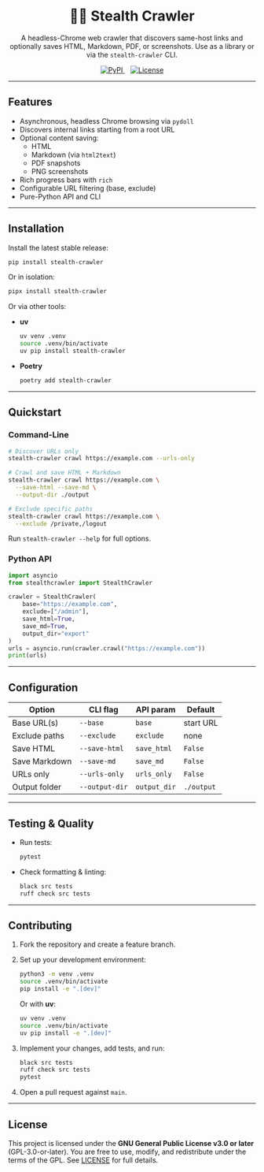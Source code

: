 <h1 align="center">🥷🏻 Stealth Crawler</h1>

<p align="center">
A headless-Chrome web crawler that discovers same-host links and optionally saves HTML, Markdown, PDF, or screenshots. Use as a library or via the <code>stealth-crawler</code> CLI.
</p>

<p align="center">
  <a href="https://pypi.org/project/stealth-crawler/">
    <img src="https://img.shields.io/pypi/v/stealth-crawler.svg" alt="PyPI">
  </a>&nbsp;&nbsp;
  <a href="https://github.com/kgruiz/stealth-crawler/blob/main/LICENSE">
    <img src="https://img.shields.io/pypi/l/stealth-crawler.svg" alt="License">
  </a>
</p>

---

## Features

- Asynchronous, headless Chrome browsing via `pydoll`
- Discovers internal links starting from a root URL
- Optional content saving:
  - HTML
  - Markdown (via `html2text`)
  - PDF snapshots
  - PNG screenshots
- Rich progress bars with `rich`
- Configurable URL filtering (base, exclude)
- Pure-Python API and CLI

---

## Installation

Install the latest stable release:

```bash
pip install stealth-crawler
````

Or in isolation:

```bash
pipx install stealth-crawler
```

Or via other tools:

* **uv**

  ```bash
  uv venv .venv
  source .venv/bin/activate
  uv pip install stealth-crawler
  ```

* **Poetry**

  ```bash
  poetry add stealth-crawler
  ```

---

## Quickstart

### Command-Line

```bash
# Discover URLs only
stealth-crawler crawl https://example.com --urls-only

# Crawl and save HTML + Markdown
stealth-crawler crawl https://example.com \
  --save-html --save-md \
  --output-dir ./output

# Exclude specific paths
stealth-crawler crawl https://example.com \
  --exclude /private,/logout
```

Run `stealth-crawler --help` for full options.

### Python API

```python
import asyncio
from stealthcrawler import StealthCrawler

crawler = StealthCrawler(
    base="https://example.com",
    exclude=["/admin"],
    save_html=True,
    save_md=True,
    output_dir="export"
)
urls = asyncio.run(crawler.crawl("https://example.com"))
print(urls)
```

---

## Configuration

| Option        | CLI flag       | API param    | Default    |
| ------------- | -------------- | ------------ | ---------- |
| Base URL(s)   | `--base`       | `base`       | start URL  |
| Exclude paths | `--exclude`    | `exclude`    | none       |
| Save HTML     | `--save-html`  | `save_html`  | `False`    |
| Save Markdown | `--save-md`    | `save_md`    | `False`    |
| URLs only     | `--urls-only`  | `urls_only`  | `False`    |
| Output folder | `--output-dir` | `output_dir` | `./output` |

---

## Testing & Quality

* Run tests:

  ```bash
  pytest
  ```

* Check formatting & linting:

  ```bash
  black src tests
  ruff check src tests
  ```

---

## Contributing

1. Fork the repository and create a feature branch.
2. Set up your development environment:

   ```bash
   python3 -m venv .venv
   source .venv/bin/activate
   pip install -e ".[dev]"
   ```

   Or with **uv**:

   ```bash
   uv venv .venv
   source .venv/bin/activate
   uv pip install -e ".[dev]"
   ```
3. Implement your changes, add tests, and run:

   ```bash
   black src tests
   ruff check src tests
   pytest
   ```
4. Open a pull request against `main`.

---

## License

This project is licensed under the **GNU General Public License v3.0 or later** (GPL-3.0-or-later).
You are free to use, modify, and redistribute under the terms of the GPL.
See [LICENSE](./LICENSE) for full details.